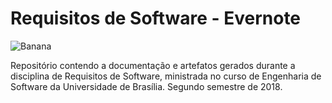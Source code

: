 # Requisitos de Software - Evernote

![Banana](https://evernote.com/img/meta/evernote-og.png)

  Repositório contendo a documentação e artefatos gerados durante a disciplina de Requisitos de Software, ministrada no curso de Engenharia de Software da Universidade de Brasília. Segundo semestre de 2018.
